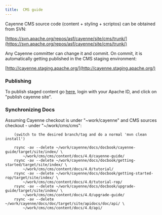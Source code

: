 ```yaml
---
title:  CMS guide
---
```


Cayenne CMS source code (content + styling + scriptos) can be obtained from SVN:

[https://svn.apache.org/repos/asf/cayenne/site/cms/trunk/](https://svn.apache.org/repos/asf/cayenne/site/cms/trunk/)

Any Cayenne committer can change it and commit. On commit, it is automatically getting published in the CMS staging environment:

[http://cayenne.staging.apache.org/](http://cayenne.staging.apache.org/)

### Publishing

To publish staged content go [here](https://cms.apache.org/cayenne/), login with your Apache ID, and click on "publish cayenne site".

### Synchronizing Docs

Assuming Cayenne checkout is under "~work/cayenne" and CMS sources checkout - under "~/work/cms/cms":

        (switch to the desired branch/tag and do a normal 'mvn clean install')

        rsync -av --delete ~/work/cayenne/docs/docbook/cayenne-guide/target/site/index/ \
            ~/work/cms/cms/content/docs/4.0/cayenne-guide/
        rsync -av --delete ~/work/cayenne/docs/docbook/getting-started/target/site/index/ \
            ~/work/cms/cms/content/docs/4.0/tutorial/
        rsync -av --delete ~/work/cayenne/docs/docbook/getting-started-rop/target/site/index/ \
            ~/work/cms/cms/content/docs/4.0/tutorial-rop/
        rsync -av --delete ~/work/cayenne/docs/docbook/upgrade-guide/target/site/index/ \
            ~/work/cms/cms/content/docs/4.0/upgrade-guide/
        rsync -av --delete ~/work/cayenne/docs/doc/target/site/apidocs/doc/api/ \
            ~/work/cms/cms/content/docs/4.0/api/


